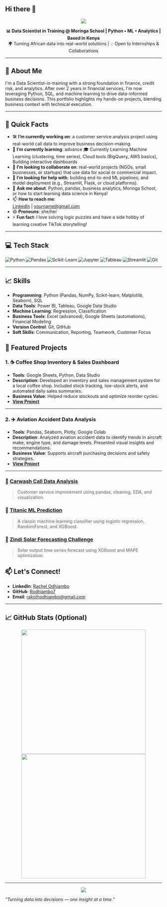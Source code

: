 ## Hi there 👋

<!-- HEADER -->
<p align="center">
  <img src="https://capsule-render.vercel.app/api?type=waving&color=0:1abc9c,100:3498db&height=180&section=header&text=Hi%20there!%20I'm%20Ray%20Odhiambo%20👋&fontSize=28&fontColor=ffffff" />
</p>

<p align="center">
  <b>📊 Data Scientist in Training @ Moringa School | Python • ML • Analytics | Based in Kenya</b><br>
  🌍 Turning African data into real-world solutions | 💡 Open to Internships & Collaborations
</p>

---

## 👋 About Me

I'm a Data Scientist-in-training with a strong foundation in finance, credit risk, and analytics. After over 2 years in financial services, I'm now leveraging Python, SQL, and machine learning to drive data-informed business decisions. This portfolio highlights my hands-on projects, blending business context with technical execution.

---

## 📌 Quick Facts

- 🛠️ **I’m currently working on**: a customer service analysis project using real-world call data to improve business decision-making.
- 🌱 **I’m currently learning**: advance 🎓 Currently Learning Machine Learning (clustering, time series), Cloud tools (BigQuery, AWS basics), Building interactive dashboards
- 👯 **I’m looking to collaborate on**: real-world projects (NGOs, small businesses, or startups) that use data for social or commercial impact.
- 🤔 **I’m looking for help with**: building end-to-end ML pipelines, and model deployment (e.g., Streamlit, Flask, or cloud platforms).
- 💬 **Ask me about**: Python, pandas, business analytics, Moringa School, or how to start learning data science in Kenya!
- 📫 **How to reach me**:  
  [LinkedIn](https://linkedin.com/in/yourprofile) | yourname@gmail.com  
- 😄 **Pronouns**: she/her  
- ⚡ **Fun fact**: I love solving logic puzzles and have a side hobby of learning creative TikTok storytelling!

---

## 💻 Tech Stack

![Python](https://img.shields.io/badge/-Python-3776AB?style=flat-square&logo=python&logoColor=white)
![Pandas](https://img.shields.io/badge/-Pandas-150458?style=flat-square&logo=pandas&logoColor=white)
![Scikit-Learn](https://img.shields.io/badge/-Scikit--Learn-F7931E?style=flat-square&logo=scikitlearn&logoColor=white)
![Jupyter](https://img.shields.io/badge/-Jupyter-F37626?style=flat-square&logo=Jupyter&logoColor=white)
![Tableau](https://img.shields.io/badge/-Tableau-E97627?style=flat-square&logo=tableau&logoColor=white)
![Streamlit](https://img.shields.io/badge/-Streamlit-FF4B4B?style=flat-square&logo=streamlit&logoColor=white)
![Git](https://img.shields.io/badge/-Git-F05032?style=flat-square&logo=git&logoColor=white)

---
## 📈 Skills

- **Programming**: Python (Pandas, NumPy, Scikit-learn, Matplotlib, Seaborn), SQL  
- **Data Tools**: Power BI, Tableau, Google Data Studio  
- **Machine Learning**: Regression, Classification  
- **Business Tools**: Excel (advanced), Google Sheets (automations), Financial Modeling  
- **Version Control**: Git, GitHub  
- **Soft Skills**: Communication, Reporting, Teamwork, Customer Focus

## 📂 Featured Projects

### 1. ☕ Coffee Shop Inventory & Sales Dashboard
- **Tools**: Google Sheets, Python, Data Studio
- **Description**: Developed an inventory and sales management system for a local coffee shop. Included stock tracking, low-stock alerts, and automated daily sales summaries.
- **Business Value**: Helped reduce stockouts and optimize reorder cycles.
- **[View Project](https://github.com/Rodhiambo7/coffee-inventory-tracker)**

---

### 2. ✈️ Aviation Accident Data Analysis
- **Tools**: Pandas, Seaborn, Plotly, Google Colab
- **Description**: Analyzed aviation accident data to identify trends in aircraft make, engine type, and damage levels. Presented visual insights and recommendations.
- **Business Value**: Supports aircraft purchasing decisions and safety strategies.
- **[View Project](https://github.com/Rodhiambo7/aviation-data-analysis)**

---

### 🧠 [Carwash Call Data Analysis](https://github.com/yourusername/carwash-call-data)
> Customer service improvement using pandas, cleaning, EDA, and visualization.

### 🚢 [Titanic ML Prediction](https://github.com/yourusername/titanic-prediction)
> A classic machine learning classifier using logistic regression, RandomForest, and XGBoost.

### 🔋 [Zindi Solar Forecasting Challenge](https://github.com/yourusername/zindi-solar)
> Solar output time series forecast using XGBoost and MAPE optimization.


## 📫 Let's Connect!
- **LinkedIn**: [Rachel Odhiambo](https://www.linkedin.com/in/rachelodhiambo/)
- **GitHub**: [Rodhiambo7](https://github.com/Rodhiambo7)
- **Email**: rakothodhiambo@gmail.com


---

## 📈 GitHub Stats (Optional)

<p align="center">
  <img src="https://github-readme-stats.vercel.app/api?username=yourusername&show_icons=true&theme=radical" width="400"/>
  <img src="https://github-readme-streak-stats.herokuapp.com/?user=yourusername&theme=radical" width="400"/>
</p>

---

<p align="center">
  <img src="https://capsule-render.vercel.app/api?type=waving&color=3498db&height=100&section=footer"/>
</p>

 *“Turning data into decisions — one insight at a time.”*

